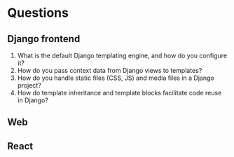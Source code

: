 # Questions

## Django frontend

1. What is the default Django templating engine, and how do you configure it?
2. How do you pass context data from Django views to templates?
3. How do you handle static files (CSS, JS) and media files in a Django project?
4. How do template inheritance and template blocks facilitate code reuse in Django?

## Web

## React
